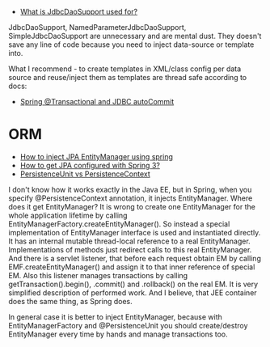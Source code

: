 * [What is JdbcDaoSupport used for?](http://stackoverflow.com/questions/21519940/what-is-jdbcdaosupport-used-for/)

JdbcDaoSupport, NamedParameterJdbcDaoSupport, SimpleJdbcDaoSupport are unnecessary and are mental dust. They doesn't save any line of code because you need to inject data-source or template into.

What I recommend - to create templates in XML/class config per data source and reuse/inject them as templates are thread safe according to docs:

* [Spring @Transactional and JDBC autoCommit](http://stackoverflow.com/questions/16301315/spring-transactional-and-jdbc-autocommit)

# ORM
* [How to inject JPA EntityManager using spring](http://stackoverflow.com/questions/2421339/how-to-inject-jpa-entitymanager-using-spring)
* [How to get JPA configured with Spring 3?](http://stackoverflow.com/questions/5373035/how-to-get-jpa-configured-with-spring-3/)
* [PersistenceUnit vs PersistenceContext](http://stackoverflow.com/questions/21038706/persistenceunit-vs-persistencecontext)

I don't know how it works exactly in the Java EE, but in Spring, when you specify @PersistenceContext annotation, it injects EntityManager. Where does it get EntityManager? It is wrong to create one EntityManager for the whole application lifetime by calling EntityManagerFactory.createEntityManager(). So instead a special implementation of EntityManager interface is used and instantiated directly. It has an internal mutable thread-local reference to a real EntityManager. Implementations of methods just redirect calls to this real EntityManager. And there is a servlet listener, that before each request obtain EM by calling EMF.createEntityManager() and assign it to that inner reference of special EM. Also this listener manages transactions by calling getTransaction().begin(), .commit() and .rollback() on the real EM. It is very simplified description of performed work. And I believe, that JEE container does the same thing, as Spring does.

In general case it is better to inject EntityManager, because with EntityManagerFactory and @PersistenceUnit you should create/destroy EntityManager every time by hands and manage transactions too.

